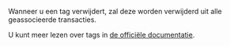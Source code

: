Wanneer u een tag verwijdert, zal deze worden verwijderd uit alle geassocieerde transacties.

U kunt meer lezen over tags in [de officiële documentatie](https://firefly-iii.readthedocs.io/en/latest/concepts/tags.html).
